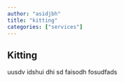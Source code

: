 ```yaml
---
author: "asidjbh"
title: "kitting"
categories: ["services"]
---
```


## Kitting

uusdv idshui dhi sd faisodh fosudfads
